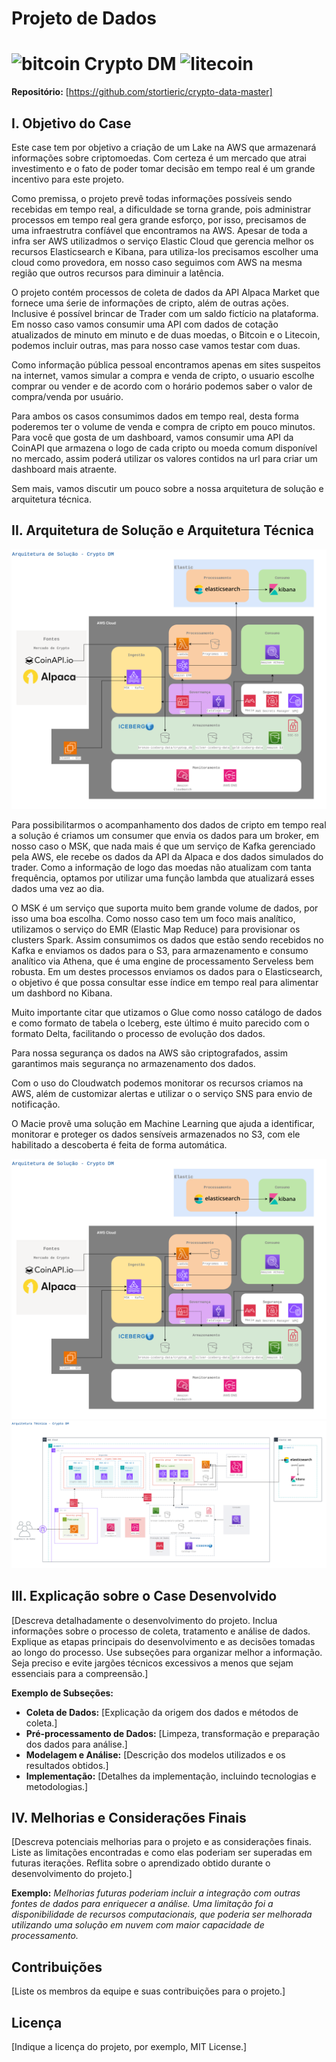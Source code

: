 # Projeto de Dados 

# ![bitcoin](https://s3.eu-central-1.amazonaws.com/bbxt-static-icons/type-id/png_32/4caf2b16a0174e26a3482cea69c34cba.png) Crypto DM ![litecoin](https://s3.eu-central-1.amazonaws.com/bbxt-static-icons/type-id/png_32/a201762f149941ef9b84e0742cd00e48.png)

**Repositório:** [https://github.com/stortieric/crypto-data-master]

## I. Objetivo do Case

Este case tem por objetivo a criação de um Lake na AWS que armazenará informações sobre criptomoedas. Com certeza é um mercado que atrai investimento e o fato de poder tomar decisão em tempo real é um grande incentivo para este projeto. 

Como premissa, o projeto prevê todas informações possíveis sendo recebidas em tempo real, a dificuldade se torna grande, pois administrar processos em tempo real gera grande esforço, por isso, precisamos de uma infraestrutra confíável que encontramos na AWS. Apesar de toda a infra ser AWS utilizadmos o serviço Elastic Cloud que gerencia melhor os recursos Elasticsearch e Kibana, para utiliza-los precisamos escolher uma cloud como provedora, em nosso caso seguimos com AWS na mesma região que outros recursos para diminuir a latência.

O projeto contém processos de coleta de dados da API Alpaca Market que fornece uma śerie de informações de cripto, além de outras ações. Inclusive é possível brincar de Trader com um saldo fictício na plataforma. Em nosso caso vamos consumir uma API com dados de cotação atualizados de minuto em minuto e de duas moedas, o Bitcoin e o Litecoin, podemos incluir outras, mas para nosso case vamos testar com duas.

Como informação pública pessoal encontramos apenas em sites suspeitos na internet, vamos simular a compra e venda de cripto, o usuario escolhe comprar ou vender e de acordo com o horário podemos saber o valor de compra/venda por usuário. 

Para ambos os casos consumimos dados em tempo real, desta forma poderemos ter o volume de venda e compra de cripto em pouco minutos. Para você que gosta de um dashboard, vamos consumir uma API da CoinAPI que armazena o logo de cada cripto ou moeda comum disponível no mercado, assim poderá utilizar os valores contidos na url para criar um dashboard mais atraente. 

Sem mais, vamos discutir um pouco sobre a nossa arquitetura de solução e arquitetura técnica.

## II. Arquitetura de Solução e Arquitetura Técnica

![solucao](https://github.com/stortieric/crypto-data-master/blob/main/architecture/arquitetura-crypto-dm-solucao.png)

Para possibilitarmos o acompanhamento dos dados de cripto em tempo real a solução é criamos um consumer que envia os dados para um broker, em nosso caso o MSK, que nada mais é que um serviço de Kafka gerenciado pela AWS, ele recebe os dados da API da Alpaca e dos dados simulados do trader. Como a informação de logo das moedas não atualizam com tanta frequência, optamos por utilizar uma função lambda que atualizará esses dados uma vez ao dia.

O MSK é um serviço que suporta muito bem grande volume de dados, por isso uma boa escolha. Como nosso caso tem um foco mais analítico, utilizamos o serviço do EMR (Elastic Map Reduce) para provisionar os clusters Spark. Assim consumimos os dados que estão sendo recebidos no Kafka e enviamos os dados para o S3, para armazenamento e consumo analítico via Athena, que é uma engine de processamento Serveless bem robusta. Em um destes processos enviamos os dados para o Elasticsearch, o objetivo é que possa consultar esse índice em tempo real para alimentar um dashbord no Kibana.

Muito importante citar que utizamos o Glue como nosso catálogo de dados e como formato de tabela o Iceberg, este último é muito parecido com o formato Delta, facilitando o processo de evolução dos dados.

Para nossa segurança os dados na AWS são criptografados, assim garantimos mais segurança no armazenamento dos dados.

Com o uso do Cloudwatch podemos monitorar os recursos criamos na AWS, além de customizar alertas e utilizar o o serviço SNS para envio de notificação.

O Macie provẽ uma solução em Machine Learning que ajuda a identificar, monitorar e proteger os dados sensíveis armazenados no S3, com ele habilitado a descoberta é feita de forma automática.

![solucao](https://github.com/stortieric/crypto-data-master/blob/main/architecture/arquitetura-crypto-dm-solucao.png)
![tecnico](https://github.com/stortieric/crypto-data-master/blob/main/architecture/arquitetura-crypto-dm-tecnico.png)



## III. Explicação sobre o Case Desenvolvido

[Descreva detalhadamente o desenvolvimento do projeto. Inclua informações sobre o processo de coleta, tratamento e análise de dados.  Explique as etapas principais do desenvolvimento e as decisões tomadas ao longo do processo. Use subseções para organizar melhor a informação.  Seja preciso e evite jargões técnicos excessivos a menos que sejam essenciais para a compreensão.]

**Exemplo de Subseções:**

* **Coleta de Dados:** [Explicação da origem dos dados e métodos de coleta.]
* **Pré-processamento de Dados:** [Limpeza, transformação e preparação dos dados para análise.]
* **Modelagem e Análise:** [Descrição dos modelos utilizados e os resultados obtidos.]
* **Implementação:** [Detalhes da implementação, incluindo tecnologias e metodologias.]


## IV. Melhorias e Considerações Finais

[Descreva potenciais melhorias para o projeto e as considerações finais.  Liste as limitações encontradas e como elas poderiam ser superadas em futuras iterações.  Reflita sobre o aprendizado obtido durante o desenvolvimento do projeto.]

**Exemplo:**  *Melhorias futuras poderiam incluir a integração com outras fontes de dados para enriquecer a análise.  Uma limitação foi a disponibilidade de recursos computacionais, que poderia ser melhorada utilizando uma solução em nuvem com maior capacidade de processamento.*


## Contribuições

[Liste os membros da equipe e suas contribuições para o projeto.]


## Licença

[Indique a licença do projeto, por exemplo, MIT License.]

